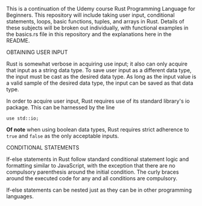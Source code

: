 This is a continuation of the Udemy course Rust Programming Language for Beginners. This repository will include taking user input, conditional statements, loops, basic functions, tuples, and arrays in Rust. Details of these subjects will be broken out individually, with functional examples in the basics.rs file in this repository and the explanations here in the README.

OBTAINING USER INPUT

Rust is somewhat verbose in acquiring use input; it also can only acquire that input as a string data type. To save user input as a different data type, the input must be cast as the desired data type. As long as the input value is a valid sample of the desired data type, the input can be saved as that data type.

In order to acquire user input, Rust requires use of its standard library's io package. This can be harnessed by the line

`use std::io;`

**Of note** when using boolean data types, Rust requires strict adherence to `true` and `false` as the only acceptable inputs.

CONDITIONAL STATEMENTS

If-else statements in Rust follow standard conditional statement logic and formatting similar to JavaScript, with the exception that there are no compulsory parenthesis around the initial condition. The curly braces around the executed code for any and all conditions are compulsory.

If-else statements can be nested just as they can be in other programming languages.